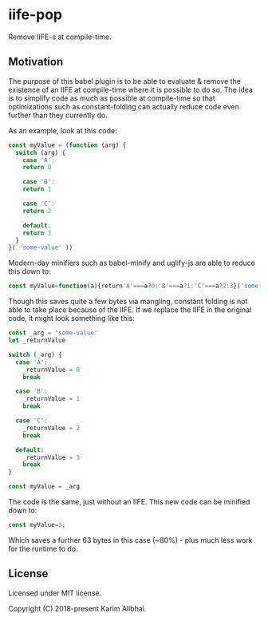 # iife-pop

Remove IIFE-s at compile-time.

## Motivation

The purpose of this babel plugin is to be able to evaluate & remove the existence of
an IIFE at compile-time where it is possible to do so. The idea is to simplify code as
much as possible at compile-time so that optimizations such as constant-folding can actually
reduce code even further than they currently do.

As an example, look at this code:

```javascript
const myValue = (function (arg) {
  switch (arg) {
    case 'A':
    return 0

    case 'B':
    return 1

    case 'C':
    return 2

    default:
    return 3
  }
}( 'some-value' ))
```

Modern-day minifiers such as babel-minify and uglify-js are able to reduce this down to:

```javascript
const myValue=function(a){return'A'===a?0:'B'===a?1:'C'===a?2:3}('some-value');
```

Though this saves quite a few bytes via mangling, constant folding is not able to take place
because of the IIFE. If we replace the IIFE in the original code, it might look something like this:

```javascript
const _arg = 'some-value'
let _returnValue

switch (_arg) {
  case 'A':
    _returnValue = 0
    break

  case 'B':
    _returnValue = 1
    break

  case 'C':
    _returnValue = 2
    break

  default:
    _returnValue = 3
    break
}

const myValue = _arg
```

The code is the same, just without an IIFE. This new code can be minified down to:

```javascript
const myValue=3;
```

Which saves a further 63 bytes in this case (~80%) - plus much less work for the runtime to do.

## License

Licensed under MIT license.

Copyright (C) 2018-present Karim Alibhai.

